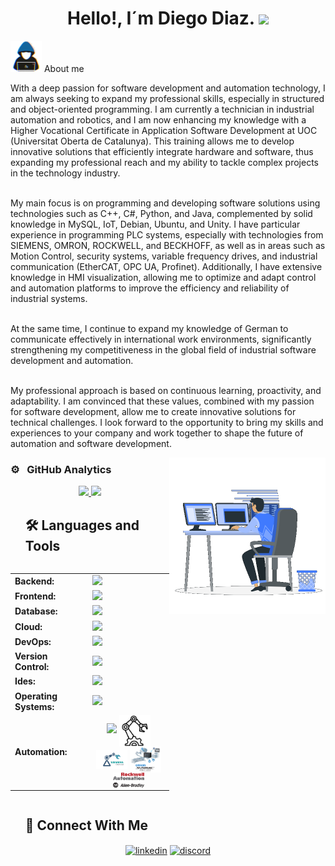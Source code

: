 <h1 align="center">Hello!, I´m Diego Diaz. <img src="https://media.giphy.com/media/hvRJCLFzcasrR4ia7z/giphy.gif" width="35"></h1>
<!-- Imagen GIF animada para dar un toque amigable y personal -->
<picture><img src="https://github.com/dadd86/dadd86/raw/main/Imagenes/about_me.gif" width="50px"></picture> About me
<div>
 <p>
 <!-- Descripción personal sobre formación, habilidades y enfoques profesionales -->
 With a deep passion for software development and automation technology, I am always seeking to expand my professional skills, especially in structured and object-oriented programming. 
 I am currently a technician in industrial automation and robotics, and I am now enhancing my knowledge with a Higher Vocational Certificate in Application Software Development at UOC (Universitat Oberta de Catalunya). 
 This training allows me to develop innovative solutions that efficiently integrate hardware and software, thus expanding my professional reach and my ability to tackle complex projects in the technology industry.<br /><br />

 My main focus is on programming and developing software solutions using technologies such as C++, C#, Python, and Java, complemented by solid knowledge in MySQL, IoT, Debian, Ubuntu, and Unity. I have particular experience in programming PLC systems, especially with technologies from SIEMENS, OMRON, ROCKWELL, and BECKHOFF, as well as in areas such as Motion Control, security systems, variable frequency drives, and industrial communication (EtherCAT, OPC UA, Profinet). 
 Additionally, I have extensive knowledge in HMI visualization, allowing me to optimize and adapt control and automation platforms to improve the efficiency and reliability of industrial systems.<br /><br />

 At the same time, I continue to expand my knowledge of German to communicate effectively in international work environments, significantly strengthening my competitiveness in the global field of industrial software development and automation.<br /><br />

 My professional approach is based on continuous learning, proactivity, and adaptability. I am convinced that these values, combined with my passion for software development, allow me to create innovative solutions for technical challenges. 
 I look forward to the opportunity to bring my skills and experiences to your company and work together to shape the future of automation and software development.
 </p>
</div>
<picture> <img align="right" src="https://github.com/dadd86/dadd86/raw/main/Imagenes/Right_Side.gif?raw=true" width = 250px></picture>

### ⚙️ &nbsp; GitHub Analytics
<!-- Esta sección muestra las estadísticas de contribuciones y lenguajes de GitHub -->
<p align="center">
<a href="https://github.com/AVS1508">
  <img height="180em" src="https://github-readme-stats-eight-theta.vercel.app/api?username=dadd86&show_icons=true&theme=algolia&include_all_commits=true&count_private=true"/>
  <img height="180em" src="https://github-readme-stats-eight-theta.vercel.app/api/top-langs/?username=dadd86&layout=compact&langs_count=8&theme=algolia"/>
</a>
</p>

<div id="user-content-toc">
 <ul align="left">
     <summary><h2>🛠 Languages and Tools</h2></summary>
  </ul>
</div>

<div style="display: flex; justify-content: center; align-items: center;">
<!-- Sección que contiene las tecnologías y herramientas que manejo -->
<table>    
    <tr>
    <!-- Backend -->
        <td style="font-weight: bold; padding-right: 10px; vertical-align: middle; border: none;">Backend:</td>
        <td><img height="40" src="https://skillicons.dev/icons?i=java,cs,python,maven,hibernate,nodejs"/></td>
    </tr>    
    <tr>
    <!-- Frontend -->
        <td style="font-weight: bold; padding-right: 10px; vertical-align: middle;">Frontend:</td>
        <td><img height="40" src="https://skillicons.dev/icons?i=react,html,css,cpp,c,sass,js,ts"/></td>
    </tr>    
    <tr>
    <!-- Database -->
        <td style="font-weight: bold; padding-right: 10px; vertical-align: middle; border: none;">Database:</td>
        <td><img height="40" src="https://skillicons.dev/icons?i=mysql,aws"/></td>
    </tr> 
   <tr>
    <!-- Cloud -->
        <td style="font-weight: bold; padding-right: 10px; vertical-align: middle; border: none;">Cloud:</td>
        <td><img height="40" src="https://skillicons.dev/icons?i=azure"/></td>
    </tr>   
    <tr>
    <!-- DevOps -->
        <td style="font-weight: bold; padding-right: 10px; vertical-align: middle; border: none;">DevOps:</td>
        <td><img height="40" src="https://skillicons.dev/icons?i=docker"/></td>
    </tr>  
    <tr>
    <!-- Version Control -->
        <td style="font-weight: bold; padding-right: 10px; vertical-align: middle; border: none;">Version Control:</td>
        <td><img height="40" src="https://skillicons.dev/icons?i=git,github,gitlab"/></td>
    </tr>    
    <tr>
    <!-- Ides -->
        <td style="font-weight: bold; padding-right: 10px; vertical-align: middle; border: none;">Ides:</td>
        <td><img height="40" src="https://skillicons.dev/icons?i=vscode,unity,eclipse,visualstudio,idea,sublime"/></td>
    </tr>    
    <tr>
    <!-- Operating Systems -->
        <td style="font-weight: bold; padding-right: 10px; vertical-align: middle; border: none;">Operating Systems:</td>
        <td><img height="40" src="https://skillicons.dev/icons?i=windows,ubuntu,debian,alpine"/></td>
    </tr>    
    <tr>
    <!-- Automation -->
        <td style="font-weight: bold; padding-right: 10px; vertical-align: middle; border: none;">Automation:</td>
        <td style="text-align: center;">
            <!-- Iconos relacionados con la automatización y plataformas de hardware -->
            <img height="40" src="https://skillicons.dev/icons?i=arduino,raspberrypi" />
            <picture><img src="https://github.com/dadd86/dadd86/raw/main/Imagenes/robotic.png" width="50px" style="vertical-align: middle;" /></picture>
            <picture><img src="https://github.com/dadd86/dadd86/raw/main/Imagenes/images.png" width="50px" style="vertical-align: middle;" /></picture>
            <picture><img src="https://github.com/dadd86/dadd86/raw/main/Imagenes/1512845393_sysmac.png" width="50px" style="vertical-align: middle;" /></picture>
            <picture><img src="https://github.com/dadd86/dadd86/raw/main/Imagenes/Allen-Bradley_logo.png" width="50px" style="vertical-align: middle;" /></picture>
        </td>
    </tr>
</table>
</div>

<!-- Conexión con redes sociales -->
<div id="user-content-toc">
  <ul align="left">
    <summary><h2>🤝 Connect With Me</h2></summary>
  </ul>
</div>

<!-- Íconos de redes sociales -->
<p align="center">
<a href="https://www.linkedin.com/in/diegoarmandodiaz" target="blank"><img align="center" src="https://user-images.githubusercontent.com/88904952/234979284-68c11d7f-1acc-4f0c-ac78-044e1037d7b0.png" alt="linkedin" height="50" width="50" /></a>
<a href="https://discordapp.com/users/dadd86_162804" target="blank"><img align="center" src="https://user-images.githubusercontent.com/88904952/234982627-019fd336-6248-453c-9b05-97c13fd1d207.png" alt="discord" height="50" width="50" /></a>
</p>
</div>

